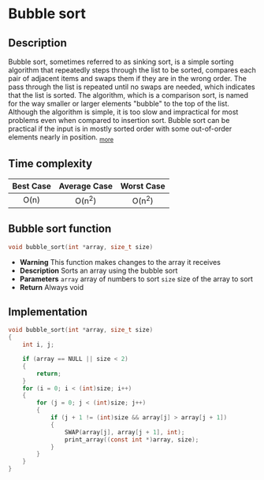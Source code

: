# Bubble sort
## Description
Bubble sort, sometimes referred to as sinking sort, is a simple sorting algorithm that repeatedly steps through the list to be sorted, compares each pair of adjacent items and swaps them if they are in the wrong order. The pass through the list is repeated until no swaps are needed, which indicates that the list is sorted. The algorithm, which is a comparison sort, is named for the way smaller or larger elements "bubble" to the top of the list. Although the algorithm is simple, it is too slow and impractical for most problems even when compared to insertion sort. Bubble sort can be practical if the input is in mostly sorted order with some out-of-order elements nearly in position. <sub><a  href="https://en.wikipedia.org/wiki/Bubble_sort"  target="_blank">more</a></sub>
## Time complexity
|Best Case|Average Case|Worst Case|
|:--:|:--:|:--:|
|O(n)|O(n<sup>2</sup>)|O(n<sup>2</sup>)|
## Bubble sort function
```c
void bubble_sort(int *array, size_t size)
```
* **Warning**
	This function makes changes to the array it receives
* **Description**
	Sorts an array using the bubble sort
* **Parameters**
	`array` array of numbers to sort
	`size` size of the array to sort
* **Return**
	Always void
## Implementation
```c
void bubble_sort(int *array, size_t size)
{
	int i, j;

	if (array == NULL || size < 2)
	{
		return;
	}
	for (i = 0; i < (int)size; i++)
	{
		for (j = 0; j < (int)size; j++)
		{
			if (j + 1 != (int)size && array[j] > array[j + 1])
			{
				SWAP(array[j], array[j + 1], int);
				print_array((const int *)array, size);
			}
		}
	}
}
```
